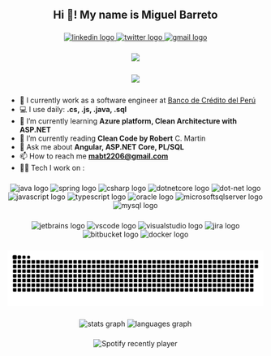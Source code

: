 <h2 align="center">Hi 👋! My name is Miguel Barreto</h2>

###

<div align="center">
  <a href="https://www.linkedin.com/in/miguel-barreto-torres-2b6b8a1b6/" target="_blank">
    <img src="https://raw.githubusercontent.com/maurodesouza/profile-readme-generator/master/src/assets/icons/social/linkedin/default.svg" width="52" height="40" alt="linkedin logo"  />
  </a>
  <a href="https://twitter.com/MiguelBCode" target="_blank">
    <img src="https://raw.githubusercontent.com/maurodesouza/profile-readme-generator/master/src/assets/icons/social/twitter/default.svg" width="52" height="40" alt="twitter logo"  />
  </a>
  <a href="https://mail.google.com/mail/u/0/?fs=1&to=mabt2206@gmail.com&su=HI_MIGUEL_FROM_GITHUB&body=&tf=cm" target="_blank">
    <img src="https://raw.githubusercontent.com/maurodesouza/profile-readme-generator/master/src/assets/icons/social/gmail/default.svg" width="52" height="40" alt="gmail logo"  />
  </a>
</div>

###

<div align="center">
  <img height="200" src="https://mir-s3-cdn-cf.behance.net/project_modules/disp/67c24316077971.562a51808c8c1.gif"  />
</div>

###

<div align="center">
  <img src="https://profile-counter.glitch.me/miguelbtcode/count.svg?"  />
</div>

###

- 🏦 I currently work as a software engineer at [Banco de Crédito del Perú](https://www.viabcp.com/)
- 💻 I use daily: **.cs, .js, .java, .sql** 
- 🌱 I’m currently learning **Azure platform, Clean Architecture with ASP.NET**
- 📖 I’m currently reading **Clean Code by Robert** C. Martin
- 💬 Ask me about **Angular, ASP.NET Core, PL/SQL**
- 📫 How to reach me **mabt2206@gmail.com**
- 🧑‍💻 Tech I work on :

###

<div align="center">
  <img src="https://cdn.jsdelivr.net/gh/devicons/devicon/icons/java/java-original.svg" height="65" width="65" alt="java logo"  />
  <img src="https://cdn.jsdelivr.net/gh/devicons/devicon/icons/spring/spring-original.svg" height="55" width="55" alt="spring logo"  />
  <img src="https://cdn.jsdelivr.net/gh/devicons/devicon/icons/csharp/csharp-original.svg" height="60" width="60" alt="csharp logo"  />
  <img src="https://cdn.jsdelivr.net/gh/devicons/devicon/icons/dotnetcore/dotnetcore-original.svg" height="55" width="55" alt="dotnetcore logo"  />
  <img src="https://cdn.jsdelivr.net/gh/devicons/devicon/icons/dot-net/dot-net-original.svg" height="60" width="57" alt="dot-net logo"  />
  <img src="https://cdn.jsdelivr.net/gh/devicons/devicon/icons/javascript/javascript-original.svg" height="55" width="55" alt="javascript logo"  />
  <img src="https://cdn.jsdelivr.net/gh/devicons/devicon/icons/typescript/typescript-original.svg" height="55" width="55" alt="typescript logo"  />
  <img src="https://cdn.jsdelivr.net/gh/devicons/devicon/icons/oracle/oracle-original.svg" height="55" width="55" alt="oracle logo"  />
  <img src="https://cdn.jsdelivr.net/gh/devicons/devicon/icons/microsoftsqlserver/microsoftsqlserver-plain.svg" height="55" width="55" alt="microsoftsqlserver logo"  />
  <img src="https://cdn.jsdelivr.net/gh/devicons/devicon/icons/mysql/mysql-original.svg" height="55" width="55" alt="mysql logo"  />
</div>

###

<div align="center">
  <img src="https://cdn.jsdelivr.net/gh/devicons/devicon/icons/jetbrains/jetbrains-original.svg" height="55" width="60" alt="jetbrains logo"  />
  <img src="https://cdn.jsdelivr.net/gh/devicons/devicon/icons/vscode/vscode-original.svg" height="55" width="60" alt="vscode logo"  />
  <img src="https://cdn.jsdelivr.net/gh/devicons/devicon/icons/visualstudio/visualstudio-plain.svg" height="55" width="60" alt="visualstudio logo"  />
  <img src="https://cdn.jsdelivr.net/gh/devicons/devicon/icons/jira/jira-original-wordmark.svg" height="55" width="60" alt="jira logo"  />
  <img src="https://cdn.jsdelivr.net/gh/devicons/devicon/icons/bitbucket/bitbucket-original-wordmark.svg" height="55" width="60" alt="bitbucket logo"  />
  <img src="https://cdn.jsdelivr.net/gh/devicons/devicon/icons/docker/docker-original-wordmark.svg" height="55" width="60" alt="docker logo"  />
</div>

###

<div align="center">
<img src="https://raw.githubusercontent.com/miguelbtcode/miguelbtcode/output/github-contribution-grid-snake.svg" alt="Snake animation" />
</div>

###

<div align="center">
  <img src="https://github-readme-stats.vercel.app/api?hide_title=false&hide_rank=false&show_icons=true&include_all_commits=true&count_private=true&disable_animations=false&theme=dracula&locale=en&hide_border=false&username=miguelbtcode" height="150" alt="stats graph"  />
  <img src="https://github-readme-stats.vercel.app/api/top-langs?locale=en&hide_title=false&layout=compact&card_width=320&langs_count=5&theme=dracula&hide_border=false&username=miguelbtcode" height="150" alt="languages graph"  />
</div>

###

<div align="center">
  <img src="https://spotify-recently-played-readme.vercel.app/api?user=31srdnw2wep557xjaig2sg55jjgu" alt="Spotify recently player" />
</div>

###
###
